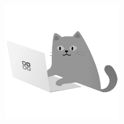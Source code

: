 <p align="center">
  <a href="https://www.facebook.com/phungoc.it" target="_blank">
    <img width="300" src="cat.gif" alt="phungoc">
  </a>
</p>
